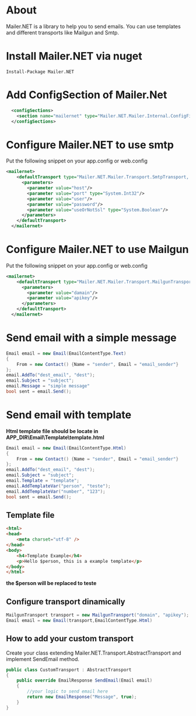 # About

Mailer.NET is a library to help you to send emails. You can use templates and different transports like Mailgun and Smtp.

# Install Mailer.NET via nuget
```
Install-Package Mailer.NET 
```
# Add ConfigSection of Mailer.Net

```xml
  <configSections>
    <section name="mailernet" type="Mailer.NET.Mailer.Internal.ConfigFile.MailerNetSection, Mailer.NET, Version=1.0.0.0, Culture=neutral, PublicKeyToken=null" requirePermission="false" />
  </configSections>
```

# Configure Mailer.NET to use smtp

Put the following snippet on your app.config or web.config

```xml
<mailernet>
    <defaultTransport type="Mailer.NET.Mailer.Transport.SmtpTransport, Mailer.NET">
      <parameters>
        <parameter value="host"/>
        <parameter value="port" type="System.Int32"/>
        <parameter value="user"/>
        <parameter value="password"/>
        <parameter value="useOrNotSsl" type="System.Boolean"/>
      </parameters>
    </defaultTransport>
  </mailernet>
```

# Configure Mailer.NET to use Mailgun

Put the following snippet on your app.config or web.config

```xml
<mailernet>
    <defaultTransport type="Mailer.NET.Mailer.Transport.MailgunTransport, Mailer.NET">
      <parameters>
        <parameter value="damain"/>
        <parameter value="apikey"/>
      </parameters>
    </defaultTransport>
  </mailernet>
  ```
  
# Send email with a simple message

```csharp
Email email = new Email(EmailContentType.Text)
{
	From = new Contact() {Name = "sender", Email = "email_sender"}
};
email.AddTo("dest_email", "dest");
email.Subject = "subject";
email.Message = "simple message"
bool sent = email.Send();
```
  
# Send email with template

**Html template file should be locate in APP_DIR\Email\Template\template.html**

```csharp
Email email = new Email(EmailContentType.Html)
{
	From = new Contact() {Name = "sender", Email = "email_sender"}
};
email.AddTo("dest_email", "dest");
email.Subject = "subject";
email.Template = "template";
email.AddTemplateVar("person", "teste");
email.AddTemplateVar("number", "123");
bool sent = email.Send();
```

## Template file
```html
<html>
<head>
    <meta charset="utf-8" />
</head>
<body>
    <h4>Template Example</h4>
    <p>Hello $person, this is a example template</p>
</body>
</html>
```

**the $person will be replaced to teste**

## Configure transport dinamically

```csharp
MailgunTransport transport = new MailgunTransport("domain", "apikey");
Email email = new Email(transport,EmailContentType.Html)
```

## How to add your custom transport

Create your class extending Mailer.NET.Transport.AbstractTransport and implement SendEmail method. 

```csharp
public class CustomTransport : AbstractTransport
{
    public override EmailResponse SendEmail(Email email)
    {
        //your logic to send email here
        return new EmailResponse("Message", true);
    }
}
```